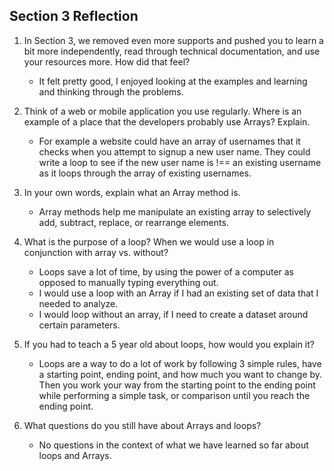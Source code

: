 ## Section 3 Reflection

1. In Section 3, we removed even more supports and pushed you to learn a bit more independently, read through technical documentation, and use your resources more. How did that feel?

   - It felt pretty good, I enjoyed looking at the examples and learning and thinking through the problems.

2. Think of a web or mobile application you use regularly. Where is an example of a place that the developers probably use Arrays? Explain.

   - For example a website could have an array of usernames that it checks when you attempt to signup a new user name. They could write a loop to see if the new user name is !== an existing username as it loops through the array of existing usernames.

3. In your own words, explain what an Array method is.

   - Array methods help me manipulate an existing array to selectively add, subtract, replace, or rearrange elements.

4. What is the purpose of a loop? When we would use a loop in conjunction with array vs. without?

   - Loops save a lot of time, by using the power of a computer as opposed to manually typing everything out.
   - I would use a loop with an Array if I had an existing set of data that I needed to analyze.
   - I would loop without an array, if I need to create a dataset around certain parameters.

5. If you had to teach a 5 year old about loops, how would you explain it?

   - Loops are a way to do a lot of work by following 3 simple rules, have a starting point, ending point, and how much you want to change by. Then you work your way from the starting point to the ending point while performing a simple task, or comparison until you reach the ending point.

6. What questions do you still have about Arrays and loops?

   - No questions in the context of what we have learned so far about loops and Arrays. 
